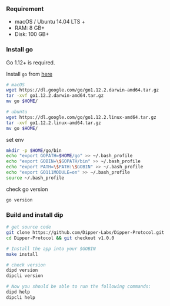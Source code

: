### Requirement
 * macOS / Ubuntu 14.04 LTS +
 * RAM: 8 GB+
 * Disk: 100 GB+

### Install go

Go 1.12+ is required.

Install ```go``` from [here](https://golang.org/doc/install)

```bash
# macOS
wget https://dl.google.com/go/go1.12.2.darwin-amd64.tar.gz
tar -xvf go1.12.2.darwin-amd64.tar.gz
mv go $HOME/

# ubuntu
wget https://dl.google.com/go/go1.12.2.linux-amd64.tar.gz
tar -xvf go1.12.2.linux-amd64.tar.gz
mv go $HOME/
```

set env
```bash
mkdir -p $HOME/go/bin
echo "export GOPATH=$HOME/go" >> ~/.bash_profile
echo "export GOBIN=\$GOPATH/bin" >> ~/.bash_profile
echo "export PATH=\$PATH:\$GOBIN" >> ~/.bash_profile
echo "export GO111MODULE=on" >> ~/.bash_profile
source ~/.bash_profile
```

check go version
```cassandraql
go version

```

### Build and install dip

```bash
# get source code
git clone https://github.com/Dipper-Labs/Dipper-Protocol.git
cd Dipper-Protocol && git checkout v1.0.0

# Install the app into your $GOBIN
make install

# check version
dipd version
dipcli version

# Now you should be able to run the following commands:
dipd help
dipcli help
```
